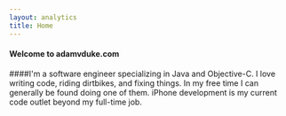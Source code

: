 ```yaml
---
layout: analytics
title: Home
---
```

#### Welcome to adamvduke.com
####I'm a software engineer specializing in Java and Objective-C. I love writing code, riding dirtbikes, and fixing things. In my free time I can generally be found doing one of them. iPhone development is my current code outlet beyond my full-time job.